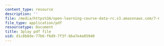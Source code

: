 ```yaml
---
content_type: resource
description: ''
file: /media/https%3A/open-learning-course-data-rc.s3.amazonaws.com/7-016-introductory-biology-fall-2018/d1c8b8de77b6f6d97f3fbba7e4a05940_kVu37T6sB_E.pdf
file_type: application/pdf
resourcetype: Document
title: 3play pdf file
uid: d1c8b8de-77b6-f6d9-7f3f-bba7e4a05940
---
```

